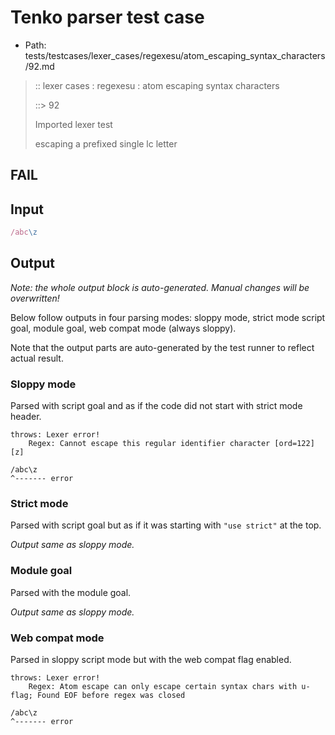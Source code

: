 # Tenko parser test case

- Path: tests/testcases/lexer_cases/regexesu/atom_escaping_syntax_characters/92.md

> :: lexer cases : regexesu : atom escaping syntax characters
>
> ::> 92
>
> Imported lexer test
>
> escaping a prefixed single lc letter

## FAIL

## Input

`````js
/abc\z
`````

## Output

_Note: the whole output block is auto-generated. Manual changes will be overwritten!_

Below follow outputs in four parsing modes: sloppy mode, strict mode script goal, module goal, web compat mode (always sloppy).

Note that the output parts are auto-generated by the test runner to reflect actual result.

### Sloppy mode

Parsed with script goal and as if the code did not start with strict mode header.

`````
throws: Lexer error!
    Regex: Cannot escape this regular identifier character [ord=122][z]

/abc\z
^------- error
`````

### Strict mode

Parsed with script goal but as if it was starting with `"use strict"` at the top.

_Output same as sloppy mode._

### Module goal

Parsed with the module goal.

_Output same as sloppy mode._

### Web compat mode

Parsed in sloppy script mode but with the web compat flag enabled.

`````
throws: Lexer error!
    Regex: Atom escape can only escape certain syntax chars with u-flag; Found EOF before regex was closed

/abc\z
^------- error
`````

